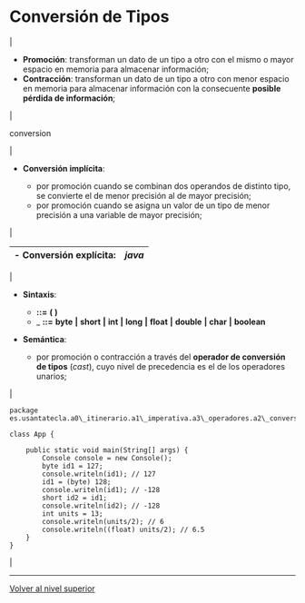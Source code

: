 # Conversión de Tipos







| 
* **Promoción**: transforman un dato de un tipo a otro con el mismo o mayor espacio en memoria para almacenar información;
* **Contracción**: transforman un dato de un tipo a otro con menor espacio en memoria para almacenar información con la consecuente **posible pérdida de información**;


 | 

conversion

 | 
* **Conversión implícita**:


	+ por promoción cuando se combinan dos operandos de distinto tipo, se convierte el de menor precisión al de mayor precisión;
	+ por promoción cuando se asigna un valor de un tipo de menor precisión a una variable de mayor precisión;



 |







| - **Conversión explícita**: | *java* |
| --- | --- |
| 
* **Sintaxis**:


	+ *<expresion>* **::=** **(** <tipo> **)** *<expresion>*
	+ \_<tipo> **::=** **byte** **|** **short** **|** **int** **|** **long** **|** **float** **|** **double** **|** **char** **|** **boolean**

* **Semántica**:


	+ por promoción o contracción a través del **operador de conversión de tipos** (*cast*), cuyo nivel de precedencia es el de los operadores unarios;



 | 


```
package es.usantatecla.a0\_itinerario.a1\_imperativa.a3\_operadores.a2\_conversion;

class App {

    public static void main(String[] args) {
        Console console = new Console();
        byte id1 = 127;
        console.writeln(id1); // 127
        id1 = (byte) 128;
        console.writeln(id1); // -128
        short id2 = id1;
        console.writeln(id2); // -128
        int units = 13;
        console.writeln(units/2); // 6
        console.writeln((float) units/2); // 6.5
    }
}
```


 |


---

[Volver al nivel superior](../README.md)

